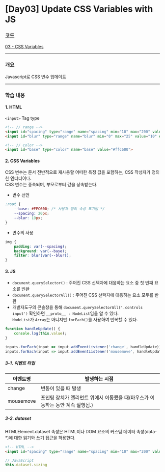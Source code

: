 # [Day03] Update CSS Variables with JS

### 코드

[03 - CSS Variables](https://github.com/bhy304/JavaScript30/tree/master/03%20-%20CSS%20Variables)

------

### 개요

Javascript로 CSS 변수 업데이트

------

### 학습 내용

#### 1. HTML

```<input>``` Tag type
```html
<!-- // range -->
<input id="spacing" type="range" name="spacing" min="10" max="200" value="10" data-sizing="px">
<input id="blur" type="range" name="blur" min="0" max="25" value="10" data-sizing="px">

<!-- // color -->
<input id="base" type="color" name="base" value="#ffc600">
```

#### 2. CSS Variables

CSS 변수는 문서 전반적으로 재사용할 어떠한 특정 값을 포함하는, CSS 작성자가 정의한 엔터티이다. <br> CSS 변수는 종속되며, 부모로부터 값을 상속받는다.

* 변수 선언
```css
:root {
    --base: #FFC600; /* 사용자 정의 속성 표기법 */
    --spacing: 20px;
    --blur: 10px;
}
```

* 변수의 사용
```css
img {
    padding: var(--spacing);
    background: var(--base);
    filter: blur(var(--blur));
}
```

#### 3. JS

- ```document.querySelector()``` 
  : 주어진 CSS 선택자에 대응하는 요소 중 첫 번째 요소를 반환
- ```document.querySelectorAll()``` 
  : 주어진 CSS 선택자에 대응하는 요소 모두를 반환
- 개발자도구의 콘솔창을 통해 ```document.querySelectorAll('.controls input')``` 확인하면 ```__proto__ : NodeList```임을 알 수 있다. <br> ```NodeList```가 ```Array```는 아니지만 ```forEach()```를 사용하여 반복할 수 있다. 
  
```javascript
function handleUpdate() {
    console.log(this.value);
}

inputs.forEach(input => input.addEventListener('change', handleUpdate));
inputs.forEach(input => input.addEventListener('mousemove', handleUpdate));
```

##### 3-1. 이벤트 타입
| 이벤트명  | 발생하는 시점                                                |
| --------- | ------------------------------------------------------------ |
| change    | 변동이 있을 때 발생                                          |
| mousemove | 포인팅 장치가 엘리먼트 위에서 이동했을 때(마우스가 이동하는 동안 계속 실행됨.) |

##### 3-2. dataset
HTMLElement.dataset 속성은 HTML이나 DOM 요소의 커스텀 데이터 속성(data-*)에 대한 읽기와 쓰기 접근을 허용한다.

```html
<!-- HTML -->
<input id="spacing" type="range" name="spacing" min="10" max="200" value="10" data-sizing="px">
```

```javascript
// JavaScript
this.dataset.sizing
```